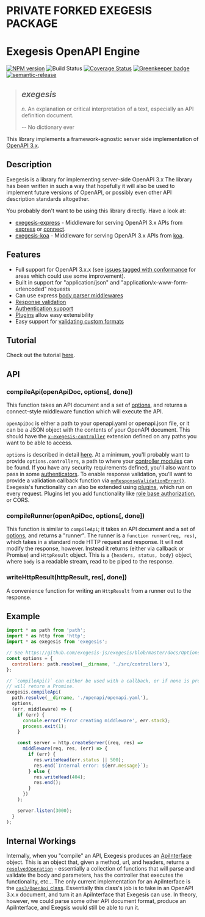 # PRIVATE FORKED EXEGESIS PACKAGE

# Exegesis OpenAPI Engine

[![NPM version](https://badge.fury.io/js/exegesis.svg)](https://npmjs.org/package/exegesis)
![Build Status](https://github.com/exegesis-js/exegesis/workflows/GitHub%20CI/badge.svg)
[![Coverage Status](https://coveralls.io/repos/exegesis-js/exegesis/badge.svg)](https://coveralls.io/r/exegesis-js/exegesis)
[![Greenkeeper badge](https://badges.greenkeeper.io/exegesis-js/exegesis.svg)](https://greenkeeper.io/)
[![semantic-release](https://img.shields.io/badge/%20%20%F0%9F%93%A6%F0%9F%9A%80-semantic--release-e10079.svg)](https://github.com/semantic-release/semantic-release)

> ## _exegesis_
>
> _n._ An explanation or critical interpretation of a text, especially an
> API definition document.
>
> -- No dictionary ever

This library implements a framework-agnostic server side implementation of
[OpenAPI 3.x](https://github.com/OAI/OpenAPI-Specification/blob/master/versions/3.0.1.md#requestBodyObject).

## Description

Exegesis is a library for implementing server-side OpenAPI 3.x The library has been
written in such a way that hopefully it will also be used to implement future
versions of OpenAPI, or possibly even other API description standards altogether.

You probably don't want to be using this library directly. Have a look at:

- [exegesis-express](https://github.com/exegesis-js/exegesis-express) - Middleware
  for serving OpenAPI 3.x APIs from [express](https://expressjs.com/) or
  [connect](https://github.com/senchalabs/connect).
- [exegesis-koa](https://github.com/confuser/exegesis-koa) - Middleware
  for serving OpenAPI 3.x APIs from [koa](https://koajs.com/).

## Features

- Full support for OpenAPI 3.x.x (see [issues tagged with conformance](https://github.com/exegesis-js/exegesis/issues?q=is%3Aissue+is%3Aopen+label%3Aconformance) for areas which could use some improvement).
- Built in support for "application/json" and "application/x-www-form-urlencoded" requests
- Can use express [body parser middlewares](https://github.com/exegesis-js/exegesis/blob/master/docs/Options.md#mimetypeparsers)
- [Response validation](https://github.com/exegesis-js/exegesis/blob/master/docs/Options.md#onresponsevalidationerror)
- [Authentication support](https://github.com/exegesis-js/exegesis/blob/master/docs/OAS3%20Security.md)
- [Plugins](https://github.com/exegesis-js/exegesis/tree/master/docs) allow easy extensibility
- Easy support for [validating custom formats](https://github.com/exegesis-js/exegesis/blob/master/docs/Options.md#customformats)

## Tutorial

Check out the tutorial [here](https://github.com/exegesis-js/exegesis/blob/master/docs/Tutorial.md).

## API

### compileApi(openApiDoc, options[, done])

This function takes an API document and a set of
[options](https://github.com/exegesis-js/exegesis/blob/master/docs/Options.md),
and returns a connect-style middleware function which will execute the API.

`openApiDoc` is either a path to your openapi.yaml or openapi.json file,
or it can be a JSON object with the contents of your OpenAPI document. This
should have the [`x-exegesis-controller`](https://github.com/exegesis-js/exegesis/blob/master/docs/OAS3%20Specification%20Extensions.md)
extension defined on any paths you want to be able to access.

`options` is described in detail [here](https://github.com/exegesis-js/exegesis/blob/master/docs/Options.md). At a
minimum, you'll probably want to provide `options.controllers`, a path to where
your [controller modules](https://github.com/exegesis-js/exegesis/blob/master/docs/Exegesis%20Controllers.md)
can be found. If you have any security requirements defined, you'll also
want to pass in some [authenticators](https://github.com/exegesis-js/exegesis/blob/master/docs/OAS3%20Security.md).
To enable response validation, you'll want to provide a validation callback
function via [`onResponseValidationError()`](https://github.com/exegesis-js/exegesis/blob/master/docs/Options.md#onresponsevalidationerror).
Exegesis's functionality can also be extended using [plugins](https://github.com/exegesis-js/exegesis/tree/master/docs),
which run on every request. Plugins let you add functionality like
[role base authorization](https://github.com/exegesis-js/exegesis-plugin-roles),
or CORS.

### compileRunner(openApiDoc, options[, done])

This function is similar to `compileApi`; it takes an API document and a set of
[options](https://github.com/exegesis-js/exegesis/blob/master/docs/Options.md),
and returns a "runner". The runner is a `function runner(req, res)`, which takes
in a standard node HTTP request and response. It will not modify the response,
however. Instead it returns (either via callback or Promise) and `HttpResult`
object. This is a `{headers, status, body}` object, where `body` is a readable
stream, read to be piped to the response.

### writeHttpResult(httpResult, res[, done])

A convenience function for writing an `HttpResult` from a runner out to the
response.

## Example

```js
import * as path from 'path';
import * as http from 'http';
import * as exegesis from 'exegesis';

// See https://github.com/exegesis-js/exegesis/blob/master/docs/Options.md
const options = {
  controllers: path.resolve(__dirname, './src/controllers'),
};

// `compileApi()` can either be used with a callback, or if none is provided,
// will return a Promise.
exegesis.compileApi(
  path.resolve(__dirname, './openapi/openapi.yaml'),
  options,
  (err, middleware) => {
    if (err) {
      console.error('Error creating middleware', err.stack);
      process.exit(1);
    }

    const server = http.createServer((req, res) =>
      middleware(req, res, (err) => {
        if (err) {
          res.writeHead(err.status || 500);
          res.end(`Internal error: ${err.message}`);
        } else {
          res.writeHead(404);
          res.end();
        }
      })
    );

    server.listen(3000);
  }
);
```

## Internal Workings

Internally, when you "compile" an API, Exegesis produces an
[ApiInterface](https://github.com/exegesis-js/exegesis/blob/f5266dfd27cdb40c5ebf8063303acbf483d78ed9/src/types/internal.ts#L50) object.
This is an object that, given a method, url, and headers, returns a
[`resolvedOperation`](https://github.com/exegesis-js/exegesis/blob/f5266dfd27cdb40c5ebf8063303acbf483d78ed9/src/types/internal.ts#L21) -
essentially a collection of functions that will parse and validate the body and
parameters, has the controller that executes the functionality, etc... The only
current implementation for an ApiInterface is the
[`oas3/OpenApi` class](https://github.com/exegesis-js/exegesis/blob/master/src/oas3/OpenApi.ts).
Essentially this class's job is to take in an OpenAPI 3.x.x document, and turn it
an ApiInterface that Exegesis can use. In theory, however, we could parse some
other API document format, produce an ApiInterface, and Exegsis would still be
able to run it.
